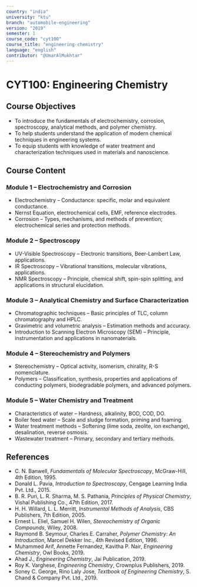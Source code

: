 ```yaml
---
country: "india"
university: "ktu"
branch: "automobile-engineering"
version: "2019"
semester: 1
course_code: "cyt100"
course_title: "engineering-chemistry"
language: "english"
contributor: "@UmarAlMukhtar"
---
```


# CYT100: Engineering Chemistry

## Course Objectives
* To introduce the fundamentals of electrochemistry, corrosion, spectroscopy, analytical methods, and polymer chemistry.
* To help students understand the application of modern chemical techniques in engineering systems.
* To equip students with knowledge of water treatment and characterization techniques used in materials and nanoscience.

## Course Content

### Module 1 – Electrochemistry and Corrosion
* Electrochemistry – Conductance: specific, molar and equivalent conductance.
* Nernst Equation, electrochemical cells, EMF, reference electrodes.
* Corrosion – Types, mechanisms, and methods of prevention; electrochemical series and protection methods.

### Module 2 – Spectroscopy
* UV-Visible Spectroscopy – Electronic transitions, Beer-Lambert Law, applications.
* IR Spectroscopy – Vibrational transitions, molecular vibrations, applications.
* NMR Spectroscopy – Principle, chemical shift, spin-spin splitting, and applications in structural elucidation.

### Module 3 – Analytical Chemistry and Surface Characterization
* Chromatographic techniques – Basic principles of TLC, column chromatography and HPLC.
* Gravimetric and volumetric analysis – Estimation methods and accuracy.
* Introduction to Scanning Electron Microscopy (SEM) – Principle, instrumentation and applications in nanomaterials.

### Module 4 – Stereochemistry and Polymers
* Stereochemistry – Optical activity, isomerism, chirality, R-S nomenclature.
* Polymers – Classification, synthesis, properties and applications of conducting polymers, biodegradable polymers, and advanced polymers.

### Module 5 – Water Chemistry and Treatment
* Characteristics of water – Hardness, alkalinity, BOD, COD, DO.
* Boiler feed water – Scale and sludge formation, priming and foaming.
* Water treatment methods – Softening (lime soda, zeolite, ion exchange), desalination, reverse osmosis.
* Wastewater treatment – Primary, secondary and tertiary methods.

## References
* C. N. Banwell, *Fundamentals of Molecular Spectroscopy*, McGraw-Hill, 4th Edition, 1995.  
* Donald L. Pavia, *Introduction to Spectroscopy*, Cengage Learning India Pvt. Ltd., 2015.  
* B. R. Puri, L. R. Sharma, M. S. Pathania, *Principles of Physical Chemistry*, Vishal Publishing Co., 47th Edition, 2017.  
* H. H. Willard, L. L. Merritt, *Instrumental Methods of Analysis*, CBS Publishers, 7th Edition, 2005.  
* Ernest L. Eliel, Samuel H. Wilen, *Stereochemistry of Organic Compounds*, Wiley, 2008.  
* Raymond B. Seymour, Charles E. Carraher, *Polymer Chemistry: An Introduction*, Marcel Dekker Inc., 4th Revised Edition, 1996.  
* Muhammed Arif, Annette Fernandez, Kavitha P. Nair, *Engineering Chemistry*, Owl Books, 2019.  
* Ahad J., *Engineering Chemistry*, Jai Publication, 2019.  
* Roy K. Varghese, *Engineering Chemistry*, Crownplus Publishers, 2019.  
* Soney C. George, Rino Laly Jose, *Textbook of Engineering Chemistry*, S. Chand & Company Pvt. Ltd., 2019.
